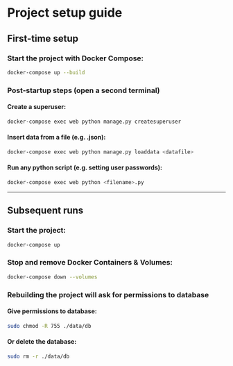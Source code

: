 # Project setup guide

## First-time setup

### Start the project with Docker Compose:
```bash
docker-compose up --build
```

### Post-startup steps (open a second terminal)

#### Create a superuser:
```bash
docker-compose exec web python manage.py createsuperuser
```

#### Insert data from a file (e.g. .json):
```bash
docker-compose exec web python manage.py loaddata <datafile>
```

#### Run any python script (e.g. setting user passwords):
```bash
docker-compose exec web python <filename>.py
```

---

## Subsequent runs

### Start the project:
```bash
docker-compose up
```

### Stop and remove Docker Containers & Volumes:
```bash
docker-compose down --volumes
```

### Rebuilding the project will ask for permissions to database

#### Give permissions to database:
```bash
sudo chmod -R 755 ./data/db
```

#### Or delete the database:
```bash
sudo rm -r ./data/db
```

